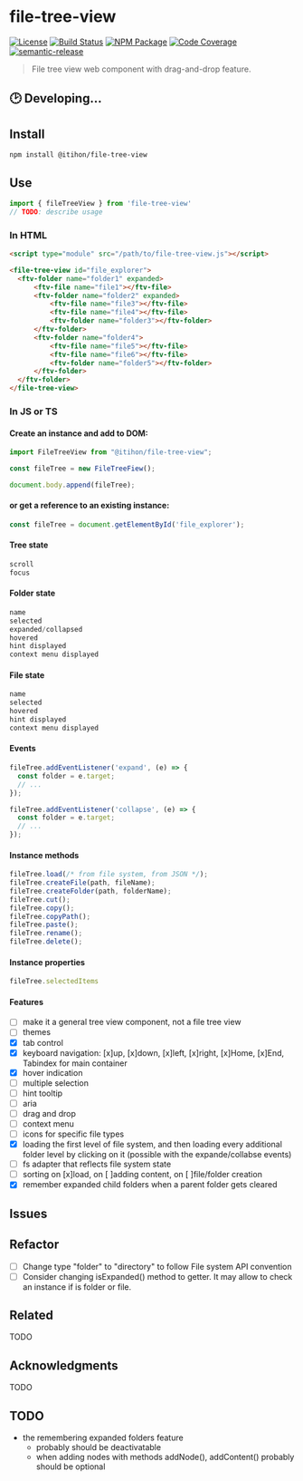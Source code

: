 # file-tree-view
[![License][]](https://opensource.org/licenses/ISC)
[![Build Status]](https://github.com/itihon/file-tree-view/actions/workflows/ci.yml)
[![NPM Package]](https://npmjs.org/package/file-tree-view)
[![Code Coverage]](https://codecov.io/gh/itihon/file-tree-view)
[![semantic-release]](https://github.com/semantic-release/semantic-release)

[License]: https://img.shields.io/badge/License-MIT-blue.svg
[Build Status]: https://github.com/itihon/file-tree-view/actions/workflows/code-quality-and-test.yml/badge.svg
[NPM Package]: https://img.shields.io/npm/v/file-tree-view.svg
[Code Coverage]: https://codecov.io/gh/itihon/file-tree-view/branch/master/graph/badge.svg
[semantic-release]: https://img.shields.io/badge/%20%20%F0%9F%93%A6%F0%9F%9A%80-semantic--release-e10079.svg

> File tree view web component with drag-and-drop feature.

## 🕑 Developing...

## Install

``` shell
npm install @itihon/file-tree-view
```

## Use

``` typescript
import { fileTreeView } from 'file-tree-view'
// TODO: describe usage
```

### In HTML

``` html
<script type="module" src="/path/to/file-tree-view.js"></script>

<file-tree-view id="file_explorer">
  <ftv-folder name="folder1" expanded>
      <ftv-file name="file1"></ftv-file>
      <ftv-folder name="folder2" expanded>
          <ftv-file name="file3"></ftv-file>
          <ftv-file name="file4"></ftv-file>
          <ftv-folder name="folder3"></ftv-folder>
      </ftv-folder>
      <ftv-folder name="folder4">
          <ftv-file name="file5"></ftv-file>
          <ftv-file name="file6"></ftv-file>
          <ftv-folder name="folder5"></ftv-folder>
      </ftv-folder>
  </ftv-folder>
</file-tree-view>
```

### In JS or TS

#### Create an instance and add to DOM:

``` js
import FileTreeView from "@itihon/file-tree-view";

const fileTree = new FileTreeFiew();

document.body.append(fileTree);
```

#### or get a reference to an existing instance:

``` js
const fileTree = document.getElementById('file_explorer');
```

#### Tree state

``` js
scroll
focus
```

#### Folder state

``` js
name
selected
expanded/collapsed
hovered
hint displayed
context menu displayed
```

#### File state

``` js
name
selected
hovered
hint displayed
context menu displayed
```

#### Events

``` js
fileTree.addEventListener('expand', (e) => {
  const folder = e.target;
  // ...
});

fileTree.addEventListener('collapse', (e) => {
  const folder = e.target;
  // ...
});
```

#### Instance methods

``` js
fileTree.load(/* from file system, from JSON */);
fileTree.createFile(path, fileName);
fileTree.createFolder(path, folderName);
fileTree.cut();
fileTree.copy();
fileTree.copyPath();
fileTree.paste();
fileTree.rename();
fileTree.delete();
```

#### Instance properties

``` js
fileTree.selectedItems
```

#### Features

- [ ] make it a general tree view component, not a file tree view
- [ ] themes
- [x] tab control
- [x] keyboard navigation: [x]up, [x]down, [x]left, [x]right, [x]Home, [x]End, Tabindex for main container
- [x] hover indication
- [ ] multiple selection
- [ ] hint tooltip
- [ ] aria
- [ ] drag and drop
- [ ] context menu
- [ ] icons for specific file types
- [x] loading the first level of file system, and then loading every additional folder level by clicking on it (possible with the expande/collabse events)
- [ ] fs adapter that reflects file system state
- [ ] sorting on [x]load, on [ ]adding content, on [ ]file/folder creation 
- [x] remember expanded child folders when a parent folder gets cleared

## Issues


## Refactor

- [ ] Change type "folder" to "directory" to follow File system API convention
- [ ] Consider changing isExpanded() method to getter. It may allow to check an instance if is folder or file.

## Related

TODO

## Acknowledgments

TODO

## TODO

- the remembering expanded folders feature 
  - probably should be deactivatable 
  - when adding nodes with methods addNode(), addContent() probably should be optional
